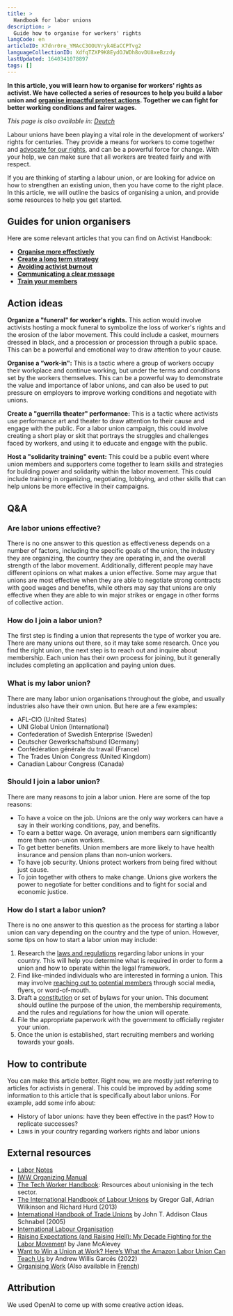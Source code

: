 ```yaml
---
title: >
  Handbook for labor unions
description: >
  Guide how to organise for workers' rights
langCode: en
articleID: X7dnr0re_YMAcC3OOUVryk4EaCCPTvg2
languageCollectionID: XdfqTZXP9K8EydOJWDh8ovDU8xeBzzdy
lastUpdated: 1640341078897
tags: []
---
```


**In this article, you will learn how to organise for workers' rights as activist. We have collected a series of resources to help you build a labor union and** [**organise impactful protest actions**](/organising/protest)**. Together we can fight for better working conditions and fairer wages.**

_This page is also available in:_ [_Deutch_](/de/campaigns/labor-unions)

Labour unions have been playing a vital role in the development of workers' rights for centuries. They provide a means for workers to come together and [advocate for our rights](/rights), and can be a powerful force for change. With your help, we can make sure that all workers are treated fairly and with respect.

If you are thinking of starting a labour union, or are looking for advice on how to strengthen an existing union, then you have come to the right place. In this article, we will outline the basics of organising a union, and provide some resources to help you get started.

## Guides for union organisers

Here are some relevant articles that you can find on Activist Handbook:

-   [**Organise more effectively**](/organising)
-   [**Create a long term strategy**](/strategy)
-   [**Avoiding activist burnout**](/wellbeing)
-   [**Communicating a clear message**](/communication)
-   [**Train your members**](/trainings)

## Action ideas

**Organize a "funeral" for worker's rights.** This action would involve activists hosting a mock funeral to symbolize the loss of worker's rights and the erosion of the labor movement. This could include a casket, mourners dressed in black, and a procession or procession through a public space. This can be a powerful and emotional way to draw attention to your cause.

**Organise a “work-in":** This is a tactic where a group of workers occupy their workplace and continue working, but under the terms and conditions set by the workers themselves. This can be a powerful way to demonstrate the value and importance of labor unions, and can also be used to put pressure on employers to improve working conditions and negotiate with unions.

**Create a "guerrilla theater" performance:** This is a tactic where activists use performance art and theater to draw attention to their cause and engage with the public. For a labor union campaign, this could involve creating a short play or skit that portrays the struggles and challenges faced by workers, and using it to educate and engage with the public.

**Host a "solidarity training" event:** This could be a public event where union members and supporters come together to learn skills and strategies for building power and solidarity within the labor movement. This could include training in organizing, negotiating, lobbying, and other skills that can help unions be more effective in their campaigns.

## Q&A

### Are labor unions effective?

There is no one answer to this question as effectiveness depends on a number of factors, including the specific goals of the union, the industry they are organizing, the country they are operating in, and the overall strength of the labor movement. Additionally, different people may have different opinions on what makes a union effective. Some may argue that unions are most effective when they are able to negotiate strong contracts with good wages and benefits, while others may say that unions are only effective when they are able to win major strikes or engage in other forms of collective action.

### How do I join a labor union?

The first step is finding a union that represents the type of worker you are. There are many unions out there, so it may take some research. Once you find the right union, the next step is to reach out and inquire about membership. Each union has their own process for joining, but it generally includes completing an application and paying union dues.

### What is my labor union?

There are many labor union organisations throughout the globe, and usually industries also have their own union. But here are a few examples:

-   AFL-CIO (United States)
-   UNI Global Union (International)
-   Confederation of Swedish Enterprise (Sweden)
-   Deutscher Gewerkschaftsbund (Germany)
-   Confédération générale du travail (France)
-   The Trades Union Congress (United Kingdom)
-   Canadian Labour Congress (Canada)

### Should I join a labor union?

There are many reasons to join a labor union. Here are some of the top reasons:

-   To have a voice on the job. Unions are the only way workers can have a say in their working conditions, pay, and benefits.
-   To earn a better wage. On average, union members earn significantly more than non-union workers.
-   To get better benefits. Union members are more likely to have health insurance and pension plans than non-union workers.
-   To have job security. Unions protect workers from being fired without just cause.
-   To join together with others to make change. Unions give workers the power to negotiate for better conditions and to fight for social and economic justice.

### How do I start a labor union?

There is no one answer to this question as the process for starting a labor union can vary depending on the country and the type of union. However, some tips on how to start a labor union may include:

1.  Research the [laws and regulations](/rights) regarding labor unions in your country. This will help you determine what is required in order to form a union and how to operate within the legal framework.
2.  Find like-minded individuals who are interested in forming a union. This may involve [reaching out to potential members](/communication) through social media, flyers, or word-of-mouth.
3.  Draft a [constitution](/organising) or set of bylaws for your union. This document should outline the purpose of the union, the membership requirements, and the rules and regulations for how the union will operate.
4.  File the appropriate paperwork with the government to officially register your union.
5.  Once the union is established, start recruiting members and working towards your goals.

## How to contribute

You can make this article better. Right now, we are mostly just referring to articles for activists in general. This could be improved by adding some information to this article that is specifically about labor unions. For example, add some info about:

-   History of labor unions: have they been effective in the past? How to replicate successes?
-   Laws in your country regarding workers rights and labor unions

## External resources

-   [Labor Notes](https://www.labornotes.org/about)
-   [IWW Organizing Manual](https://theanarchistlibrary.org/library/industrial-workers-of-the-world-iww-organizing-manual)
-   [The Tech Worker Handbook](https://techworkerhandbook.org): Resources about unionising in the tech sector.
-   [The International Handbook of Labour Unions](https://www.e-elgar.com/shop/gbp/the-international-handbook-of-labour-unions-9780857938824.html) by Gregor Gall, Adrian Wilkinson and Richard Hurd (2013)
-   [International Handbook of Trade Unions](https://www.e-elgar.com/shop/gbp/international-handbook-of-trade-unions-9781845426255.html) by John T. Addison Claus Schnabel (2005)
-   [International Labour Organisation](https://www.ilo.org)
-   [Raising Expectations (and Raising Hell): My Decade Fighting for the Labor Movemen](https://www.versobooks.com/books/1648-raising-expectations-and-raising-hell)t by Jane McAlevey
-   [Want to Win a Union at Work? Here’s What the Amazon Labor Union Can Teach Us](https://truthout.org/articles/want-to-win-a-union-at-work-heres-what-the-amazon-labor-union-can-teach-us/) by Andrew Willis Garcés (2022)
-   [Organising Work](https://organizing.work) (Also available in [French](https://organizing.work/category/francais/))

## Attribution

We used OpenAI to come up with some creative action ideas.